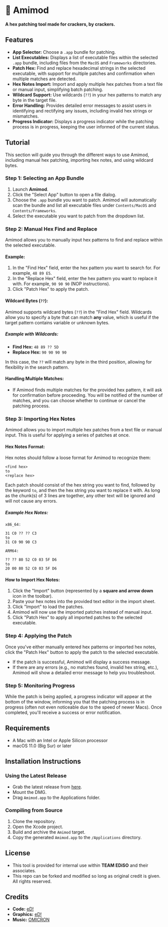 # 💛 Amimod
**A hex patching tool made for crackers, by crackers.**

## Features

- **App Selector:** Choose a `.app` bundle for patching.
- **List Executables:** Displays a list of executable files within the selected `.app` bundle, including files from the `MacOS` and `Frameworks` directories.
- **Patch Hex:** Find and replace hexadecimal strings in the selected executable, with support for multiple patches and confirmation when multiple matches are detected.
- **Hex Notes Import:** Import and apply multiple hex patches from a text file or manual input, simplifying batch patching.
- **Wildcard Support:** Use wildcards (`??`) in your hex patterns to match any byte in the target file.
- **Error Handling:** Provides detailed error messages to assist users in identifying and rectifying any issues, including invalid hex strings or mismatches.
- **Progress Indicator:** Displays a progress indicator while the patching process is in progress, keeping the user informed of the current status.

## Tutorial

This section will guide you through the different ways to use Amimod, including manual hex patching, importing hex notes, and using wildcard bytes.

### Step 1: Selecting an App Bundle

1. Launch **Amimod**.
2. Click the "Select App" button to open a file dialog.
3. Choose the `.app` bundle you want to patch. Amimod will automatically scan the bundle and list all executable files under `Contents/MacOS` and `Contents/Frameworks`.
4. Select the executable you want to patch from the dropdown list.

### Step 2: Manual Hex Find and Replace

Amimod allows you to manually input hex patterns to find and replace within the selected executable.

#### Example:

1. In the "Find Hex" field, enter the hex pattern you want to search for. For example, `48 89 E5`.
2. In the "Replace Hex" field, enter the hex pattern you want to replace it with. For example, `90 90 90` (NOP instructions).
3. Click "Patch Hex" to apply the patch.

#### Wildcard Bytes (`??`):

Amimod supports wildcard bytes (`??`) in the "Find Hex" field. Wildcards allow you to specify a byte that can match **any** value, which is useful if the target pattern contains variable or unknown bytes.

##### Example with Wildcards:

- **Find Hex:** `48 89 ?? 5D`
- **Replace Hex:** `90 90 90 90`

In this case, the `??` will match any byte in the third position, allowing for flexibility in the search pattern.

#### Handling Multiple Matches:

- If Amimod finds multiple matches for the provided hex pattern, it will ask for confirmation before proceeding. You will be notified of the number of matches, and you can choose whether to continue or cancel the patching process.

### Step 3: Importing Hex Notes

Amimod allows you to import multiple hex patches from a text file or manual input. This is useful for applying a series of patches at once.

#### Hex Notes Format:

Hex notes should follow a loose format for Amimod to recognize them:

```
<find hex>
to
<replace hex>
```

Each patch should consist of the hex string you want to find, followed by the keyword `to`, and then the hex string you want to replace it with. As long as the chunk(s) of 3 lines are together, any other text will be ignored and will not cause any errors.

##### Example Hex Notes:

```
x86_64:

31 C0 ?? ?? C3
to
31 C0 90 90 C3

ARM64:

?? ?? 80 52 C0 03 5F D6
to
20 00 80 52 C0 03 5F D6
```

#### How to Import Hex Notes:

1. Click the "Import" button (represented by a **square and arrow down** icon in the toolbar).
2. Paste your hex notes into the provided text editor in the import sheet.
3. Click "Import" to load the patches.
4. Amimod will now use the imported patches instead of manual input.
5. Click "Patch Hex" to apply all imported patches to the selected executable.

### Step 4: Applying the Patch

Once you've either manually entered hex patterns or imported hex notes, click the "Patch Hex" button to apply the patch to the selected executable.

- If the patch is successful, Amimod will display a success message.
- If there are any errors (e.g., no matches found, invalid hex string, etc.), Amimod will show a detailed error message to help you troubleshoot.

### Step 5: Monitoring Progress

While the patch is being applied, a progress indicator will appear at the bottom of the window, informing you that the patching process is in progress (often not even noticeable due to the speed of newer Macs). Once completed, you'll receive a success or error notification.

## Requirements

- A Mac with an Intel or Apple Silicon processor
- macOS 11.0 (Big Sur) or later

## Installation Instructions

### Using the Latest Release

- Grab the latest release from [here](https://github.com/EshayDev/Amimod/releases/latest).
- Mount the DMG.
- Drag `Amimod.app` to the Applications folder.

### Compiling from Source

1. Clone the repository.
2. Open the Xcode project.
3. Build and archive the `Amimod` target.
4. Copy the generated `Amimod.app` to the `/Applications` directory.

## License

- This tool is provided for internal use within **TEAM EDiSO** and their associates.<br>
- This repo can be forked and modified so long as original credit is given. All rights reserved.

## Credits
- **Code:** [eD!](https://github.com/EshayDev/)
- **Graphics:** [eD!](https://github.com/EshayDev/)
- **Music:** [OMICRON](https://0micron.bandcamp.com/)
